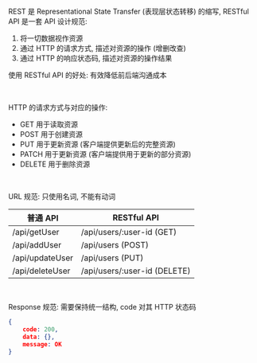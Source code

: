 <br>

REST 是 Representational State Transfer (表现层状态转移) 的缩写, RESTful API 是一套 API 设计规范:

1.  将一切数据视作资源
2.  通过 HTTP 的请求方式, 描述对资源的操作 (增删改查)
3.  通过 HTTP 的响应状态码, 描述对资源的操作结果

使用 RESTful API 的好处: 有效降低前后端沟通成本

<br>

HTTP 的请求方式与对应的操作:

-   GET 用于读取资源
-   POST 用于创建资源
-   PUT 用于更新资源 (客户端提供更新后的完整资源)
-   PATCH 用于更新资源 (客户端提供用于更新的部分资源)
-   DELETE 用于删除资源

<br>

URL 规范: 只使用名词, 不能有动词

| 普通 API        | RESTful API                  |
| --------------- | ---------------------------- |
| /api/getUser    | /api/users/:user-id (GET)    |
| /api/addUser    | /api/users (POST)            |
| /api/updateUser | /api/users (PUT)             |
| /api/deleteUser | /api/users/:user-id (DELETE) |

<br>

Response 规范: 需要保持统一结构, code 对其 HTTP 状态码

```json
{
	code: 200,
    data: {},
    message: OK
}
```

<br>
